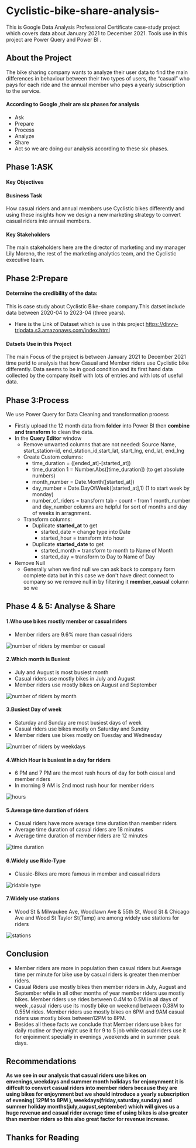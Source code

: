 # Cyclistic-bike-share-analysis-
This is  Google Data Analysis Professional Certificate case-study project which covers data about January 2021 to December 2021. Tools use in this project are Power Query and Power BI .
## About the Project
The bike sharing company wants to analyze their user data to find the main differences in behaviour between their two types of users, the “casual” who pays for each ride and the annual member who pays a yearly subscription to the service.
#### According to Google ,their are six phases for analysis
* Ask
* Prepare
* Process
* Analyze
* Share
*  Act
so we are doing our analysis according to these six phases.

## Phase 1:ASK
#### Key Objectives
#### Business Task
How casual riders and annual members use Cyclistic bikes differently and using these insights how we  design a new marketing strategy to convert casual riders into annual members.
#### Key Stakeholders
The main stakeholders here are the director of marketing and my manager Lily Moreno, the rest of the marketing analytics team, and the Cyclistic executive team.

## Phase 2:Prepare
#### Determine the credibility of the data:
This is case study about Cyclistic Bike-share company.This datset include data between 2020-04 to 2023-04 (three years).
* Here is the Link of Dataset which is use in this project https://divvy-tripdata.s3.amazonaws.com/index.html
#### Datsets Use in this Project
The main Focus of the project is between January 2021 to December 2021 time perid to analysis that how Casual and Member riders use Cyclistic bike differently. Data seems to be in good condition and its first hand data collected by the company itself with lots of entries and with lots of useful data.

## Phase 3:Process
We use Power Query for Data Cleaning and transformation process 
* Firstly upload the 12 month data from **folder** into Power BI then **combine and transform** to clean the data.
* In the  **Query Editor** window
  * Remove unwanted columns that are not needed: Source Name, start_station-id, end_station_id,start_lat, start_lng, end_lat, end_lng
  * Create Custom columns:
    * time_duration = ([ended_at]-[started_at])
    * time_duration 1 = Number.Abs([time_duration])  (to get absolute numbers)
    * month_number = Date.Month([started_at])
    * day_number = Date.DayOfWeek([started_at],1)    (1 to start week by monday)
    * number_of_riders = transform tab - count - from 1
  month_number and day_number columns  are helpful for sort of months and day of weeks in arragnment.
  * Transform columns: 
    * Duplicate **started_at** to get
      * started_date = change type into Date
      * started_hour = transform into hour
    * Duplicate **started_date** to get
      * started_month = transform to month to Name of Month
      * started_day =  transform to Day to Name of Day
 * Remove Null 
   * Generally when we find null we can ask back to company form complete data but in this case we don't have direct connect to company so we remove null in by filtering it **member_casual** column so we 

## Phase 4 & 5: Analyse & Share
#### 1.Who use bikes mostly member or casual riders
* Member riders are 9.6% more than casual riders

![number of riders by member or casual](https://github.com/WajihaAhmed99/Cyclistic-bike-share-analysis-/assets/132120179/bfc18738-1ffd-4384-abff-28d77711b104)

#### 2.Which month is Busiest
* July and August is most busiest month
* Casual riders use mostly bikes in July and August
* Member riders use mostly bikes on August and September

![number of riders by month](https://github.com/WajihaAhmed99/Cyclistic-bike-share-analysis-/assets/132120179/76f5ee9d-0669-4581-9b12-bdbeb4d78c68)

#### 3.Busiest Day of week
* Saturday and Sunday are most busiest days of week
* Casual riders use bikes mostly on Saturday and Sunday
* Member riders use bikes mostly on Tuesday and Wednesday

![number of riders by weekdays](https://github.com/WajihaAhmed99/Cyclistic-bike-share-analysis-/assets/132120179/eedff863-ea66-4d9e-8593-87be7a937d97)

#### 4.Which Hour is busiest in a day for riders
* 6 PM and 7 PM are the most rush hours of day for both casual and member riders
* In morning 9 AM is  2nd most rush hour for member riders

![hours](https://github.com/WajihaAhmed99/Cyclistic-bike-share-analysis-/assets/132120179/24fdab23-7eb9-4b91-8d43-7a27829c27a7)

#### 5.Average time duration of riders
* Casual riders have more average time duration than member riders
* Average time duration of casual riders are 18 minutes
* Average time duration of member riders are 12 minutes

![time duration](https://github.com/WajihaAhmed99/Cyclistic-bike-share-analysis-/assets/132120179/1854b48d-d144-4ee8-8835-d38f22c89613)



#### 6.Widely use Ride-Type
* Classic-Bikes are more famous in member and casual riders

![ridable type](https://github.com/WajihaAhmed99/Cyclistic-bike-share-analysis-/assets/132120179/e347d3e7-25d1-4297-9e27-2254acf4e054)


#### 7.Widely use stations
* Wood St & Milwaukee Ave, Woodlawn Ave & 55th St, Wood St & Chicago Ave and Wood St Taylor St(Tamp) are among widely use stations for riders

![stations](https://github.com/WajihaAhmed99/Cyclistic-bike-share-analysis-/assets/132120179/46a97220-2bcf-43c9-a559-a9ff1d4581a4)


## Conclusion
* Member riders are more in population then casual riders but Average time per minute for bike use by casual riders is greater then member riders.
* Casual Riders use  mostly bikes then member riders in July, August and September while in all other months of year member riders use mostly bikes. Member riders use rides between  0.4M to 0.5M in all days of week ,casual riders use its mostly bike on weekend between 0.38M to 0.55M rides. Member riders use mostly bikes on 6PM and 9AM  casual riders use mostly bikes between12PM to 8PM.
* Besides all these facts we conclude that Member riders use bikes for daily routine or they might use it for 9 to 5 job while casual riders use it for enjoinment specially in  evenings ,weekends and in summer peak days. 

## Recommendations
**As we see in our analysis that casual riders use bikes on envenings,weekdays and summer month holidays for enjonynment it is diffcult to convert casual riders into member riders because they are using bikes for enjoynment but  we should introduce a yearly subscription of evening( 12PM to 8PM ), weekdays(friday,saturday,sunday) and summer holiday months(july,august,september) which will gives us a huge revenue and  casual rider average time of using bikes is also greater than member riders so this also great factor for revenue increase.**

## Thanks for Reading




